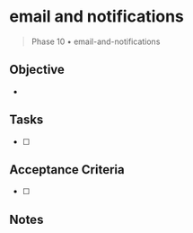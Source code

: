 # email and notifications

> Phase 10 • email-and-notifications

## Objective
- 

## Tasks
- [ ] 

## Acceptance Criteria
- [ ] 

## Notes

